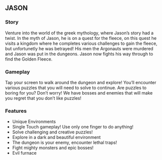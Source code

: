 JASON
-----

### Story

Venture into the world of the greek mythology, 
		where Jason’s story had a twist. In the myth of Jason, 
		he is on a quest for the fleece, on this quest he visits a kingdom where 
		he completes various challenges to gain the fleece, but unfortunetly he 
		was betrayed! His men the Argonauts were murdered and Jason was put in 
		the dungeons. Jason now fights his way through to find the Golden Fleece.

### Gameplay

Tap your screen to walk around the dungeon and explore! You’ll 
		encounter various puzzles that you will need to solve to continue.
		Are puzzles to boring for you? Don’t worry! We have bosses and enemies that 
		will make you regret that you don’t like puzzles!

### Features

*   Unique Environments
*   Single Touch gameplay! Use only one finger to do anything!
*   Solve challenging and creative puzzles!
*   Explore in a dark and beautiful environment
*   The dungeon is your enemy, encounter lethal traps!
*   Fight mighty monsters and epic bosses!
*   Evil furnace
